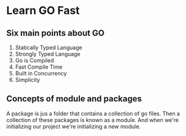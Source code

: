 # Learn GO Fast

## Six main points about GO

1. Statically Typed Language
2. Strongly Typed Language
3. Go is Compiled
4. Fast Compile Time
5. Built in Concurrency
6. Simplicity

## Concepts of module and packages

A package is jus a folder that contains a collection of go files. Then a collection of these packages is known as a module. And when we're initializing our project we're initializing a new module.
